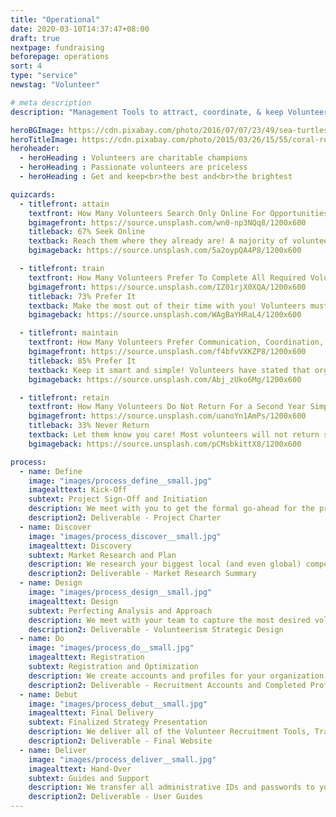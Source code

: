 ```yaml
---
title: "Operational"
date: 2020-03-10T14:37:47+08:00
draft: true
nextpage: fundraising
beforepage: operations 
sort: 4
type: "service"
newstag: "Volunteer"

# meta description
description: "Management Tools to attract, coordinate, & keep Volunteers"

heroBGImage: https://cdn.pixabay.com/photo/2016/07/07/23/49/sea-turtles-1503461_1280.jpg
heroTitleImage: https://cdn.pixabay.com/photo/2015/03/26/15/55/coral-reef-692957_1280.jpg
heroheader:
  - heroHeading : Volunteers are charitable champions
  - heroHeading : Passionate volunteers are priceless
  - heroHeading : Get and keep<br>the best and<br>the brightest

quizcards:
  - titlefront: attain
    textfront: How Many Volunteers Search Only Online For Opportunities Around The World?
    bgimagefront: https://source.unsplash.com/wn0-np3NQq8/1200x600
    titleback: 67% Seek Online
    textback: Reach them where they already are! A majority of volunteers now search for opportunities only on known Volunteer Portals, Social Media, and Google.<br><br>We work with you to fully capture your volunteer requirements, create attractive profiles on all major Portals, guide you on how to best frame volunteer requests, and ensure that all your Social Media accounts fully display your volunteer needs. This ensures that you receive the maximum number of applicants needed.
    bgimageback: https://source.unsplash.com/5a2oypQA4P8/1200x600

  - titlefront: train
    textfront: How Many Volunteers Prefer To Complete All Required Volunteer Orientations and Training Online?
    bgimagefront: https://source.unsplash.com/IZ01rjX0XQA/1200x600
    titleback: 73% Prefer It
    textback: Make the most out of their time with you! Volunteers must go through training but most organizations require them to attend that training in-person, which is NOT preferred by the volunteer.<br><br>We work with you to capture all of the information the volunteers need to know and create amazing training programs that can be shared with your volunteers prior to their start of service. This vastly increases your flexibility, quality control, scalability, and cost-savings.
    bgimageback: https://source.unsplash.com/WAgBaYHRaL4/1200x600

  - titlefront: maintain
    textfront: How Many Volunteers Prefer Communication, Coordination, And Organization To Be Managed Online?
    bgimagefront: https://source.unsplash.com/f4bfvVXKZP8/1200x600
    titleback: 85% Prefer It
    textback: Keep it smart and simple! Volunteers have stated that organizing online makes communication easier and saves them time, while organizations have stated that it gets more volunteers to events and saves them money.<br><br>We are fully aware of the key information volunteers want to know prior to starting their service for them to perform well. We work with you to create communication plans that your team can use to coordinate volunteers before and during their service.
    bgimageback: https://source.unsplash.com/Abj_zUko6Mg/1200x600

  - titlefront: retain
    textfront: How Many Volunteers Do Not Return For a Second Year Simply Due To A Lack Of An Adequate Follow-Up?
    bgimagefront: https://source.unsplash.com/uanoYn1AmPs/1200x600
    titleback: 33% Never Return
    textback: Let them know you care! Most volunteers will not return simply due to bad, or even worse, no follow-up communication to thank them, ask them for feedback, and generally keep them engaged.<br><br>We prioritize retention most. Returning volunteers provide incredible cost-savings, making this key for any organization. We provide you with guidelines and templates on how to reach out to volunteers, perform key Impact Assessments, and keep volunteers engaged until their return.
    bgimageback: https://source.unsplash.com/pCMsbkittX8/1200x600

process:
  - name: Define
    image: "images/process_define__small.jpg"
    imagealttext: Kick-Off
    subtext: Project Sign-Off and Initiation
    description: We meet with you to get the formal go-ahead for the project. Then we meet with your team to understand exactly what your volunteerism goals are and plan how we get you to those goals from where you are right now.
    description2: Deliverable - Project Charter
  - name: Discover
    image: "images/process_discover__small.jpg"
    imagealttext: Discovery
    subtext: Market Research and Plan
    description: We research your biggest local (and even global) competitors and understand what volunteer recruitment, training, coordination, and retention strategies are working for them. Then we plan how to make those strategies work even better for you.
    description2: Deliverable - Market Research Summary
  - name: Design
    image: "images/process_design__small.jpg"
    imagealttext: Design
    subtext: Perfecting Analysis and Approach 
    description: We meet with your team to capture the most desired volunteerism strategies you already have and want to have. We then present the initial strategic outlines, with a high-level description of all key tips, tools, and techniques. Once you agree to the approach, we work closely with your team to finalize the overall strategic design.
    description2: Deliverable - Volunteerism Strategic Design
  - name: Do
    image: "images/process_do__small.jpg"
    imagealttext: Registration
    subtext: Registration and Optimization
    description: We create accounts and profiles for your organization on all the major Volunteer Recruitment Portals. We also review and edit your existing Social Media accounts to ensure that all volunteer requirements are captured and updated there regularly.
    description2: Deliverable - Recruitment Accounts and Completed Profiles
  - name: Debut
    image: "images/process_debut__small.jpg"
    imagealttext: Final Delivery
    subtext: Finalized Strategy Presentation
    description: We deliver all of the Volunteer Recruitment Tools, Training Guides, Coordination Systems, and Retention Communication Templates, walking you and your team through all of the strategic decisions. Then, with your feedback, we integrate any changes you may wish to make and complete all remaining technical tasks.
    description2: Deliverable - Final Website
  - name: Deliver
    image: "images/process_deliver__small.jpg"
    imagealttext: Hand-Over
    subtext: Guides and Support
    description: We transfer all administrative IDs and passwords to you and provide excellent user guides to help your staff take over the administrative tasks of making sure your Recruitment Portals and Social Media profiles stay current after we hand them over. But that is not the end though as we will provide you with ongoing support and will assist with any questions or guidance you may seek in the future.
    description2: Deliverable - User Guides
---
```

